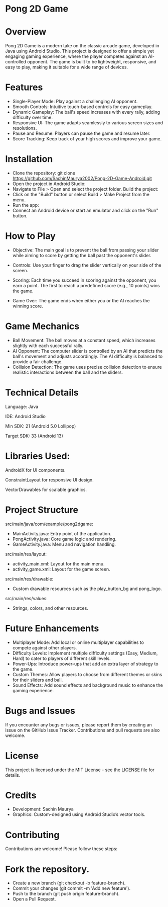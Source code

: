# Pong 2D Game

# Overview

Pong 2D Game is a modern take on the classic arcade game, developed in Java using Android Studio. This project is designed to offer a simple yet engaging gaming experience, where the player competes against an AI-controlled opponent. The game is built to be lightweight, responsive, and easy to play, making it suitable for a wide range of devices.

# Features
- Single-Player Mode: Play against a challenging AI opponent.
- Smooth Controls: Intuitive touch-based controls for easy gameplay.
- Dynamic Gameplay: The ball's speed increases with every rally, adding difficulty over time.
- Responsive UI: The game adapts seamlessly to various screen sizes and resolutions.
- Pause and Resume: Players can pause the game and resume later.
- Score Tracking: Keep track of your high scores and improve your game.

# Installation

- Clone the repository:
git clone https://github.com/SachinMaurya2002/Pong-2D-Game-Android.git
- Open the project in Android Studio:
- Navigate to File > Open and select the project folder.
Build the project:
- Click on the "Build" button or select Build > Make Project from the menu.
- Run the app:
- Connect an Android device or start an emulator and click on the "Run" button.

# How to Play

- Objective: The main goal is to prevent the ball from passing your slider while aiming to score by getting the ball past the opponent's slider.

- Controls: Use your finger to drag the slider vertically on your side of the screen.

- Scoring: Each time you succeed in scoring against the opponent, you earn a point. The first to reach a predefined score (e.g., 10 points) wins the game.

- Game Over: The game ends when either you or the AI reaches the winning score.

# Game Mechanics

- Ball Movement: The ball moves at a constant speed, which increases slightly with each successful rally.
- AI Opponent: The computer slider is controlled by an AI that predicts the ball's movement and adjusts accordingly. The AI difficulty is balanced to provide a fair challenge.
- Collision Detection: The game uses precise collision detection to ensure realistic interactions between the ball and the sliders.

# Technical Details

Language: Java

IDE: Android Studio

Min SDK: 21 (Android 5.0 Lollipop)

Target SDK: 33 (Android 13)

# Libraries Used:

AndroidX for UI components.

ConstraintLayout for responsive UI design.

VectorDrawables for scalable graphics.

# Project Structure
src/main/java/com/example/pong2dgame:

- MainActivity.java: Entry point of the application.
- PongActivity.java: Core game logic and rendering.
- GameActivity.java: Menu and navigation handling.

src/main/res/layout:

- activity_main.xml: Layout for the main menu.
- activity_game.xml: Layout for the game screen.

src/main/res/drawable:

- Custom drawable resources such as the play_button_bg and pong_logo.

src/main/res/values:

- Strings, colors, and other resources.

# Future Enhancements

- Multiplayer Mode: Add local or online multiplayer capabilities to compete against other players.
- Difficulty Levels: Implement multiple difficulty settings (Easy, Medium, Hard) to cater to players of different skill levels.
- Power-Ups: Introduce power-ups that add an extra layer of strategy to the game.
- Custom Themes: Allow players to choose from different themes or skins for their sliders and ball.
- Sound Effects: Add sound effects and background music to enhance the gaming experience.

# Bugs and Issues
If you encounter any bugs or issues, please report them by creating an issue on the GitHub Issue Tracker. Contributions and pull requests are also welcome.

# License
This project is licensed under the MIT License - see the LICENSE file for details.

# Credits
- Development: Sachin Maurya
- Graphics: Custom-designed using Android Studio’s vector tools.

# Contributing
Contributions are welcome! Please follow these steps:

# Fork the repository.
- Create a new branch (git checkout -b feature-branch).
- Commit your changes (git commit -m 'Add new feature').
- Push to the branch (git push origin feature-branch).
- Open a Pull Request.
